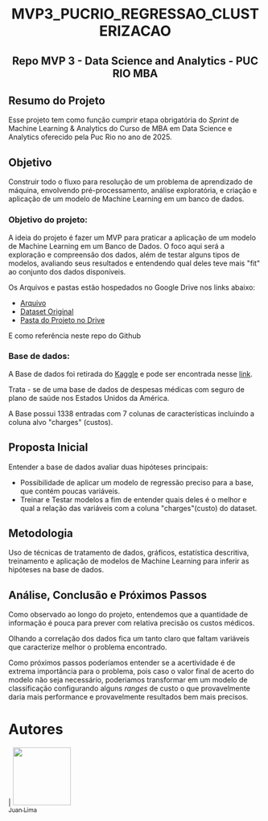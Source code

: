 <h1 align="center"> MVP3_PUCRIO_REGRESSAO_CLUSTERIZACAO </h1> 
<h2 align="center">Repo MVP 3 - Data Science and Analytics - PUC RIO MBA</h2> 


## Resumo do Projeto
Esse projeto tem como função cumprir etapa obrigatória do _Sprint_ de Machine Learning & Analytics do Curso de MBA em Data Science e Analytics oferecido pela Puc Rio no ano de 2025.

## Objetivo
Construir todo o fluxo para resolução de um problema de aprendizado de máquina, envolvendo pré-processamento, análise exploratória, e criação e aplicação de um modelo de Machine Learning em um banco de dados.

### Objetivo do projeto:
A ideia do projeto é fazer um MVP para praticar a aplicação de um modelo de Machine Learning em um Banco de Dados. O foco aqui será a exploração e compreensão dos dados, além de testar alguns tipos de modelos, avaliando seus resultados e entendendo qual deles teve mais "fit" ao conjunto dos dados disponíveis.

Os Arquivos e pastas estão hospedados no Google Drive nos links abaixo:
* [Arquivo](https://colab.research.google.com/drive/1c4lABjnrupla1RFAvOfg6f-5tRqFp-dt?usp=drive_link) 
* [Dataset Original](https://drive.google.com/file/d/14wEv9mRXmUyT0z_TNFRF_O95gcS0Li8c/view?usp=drive_link)
* [Pasta do Projeto no Drive](https://drive.google.com/drive/folders/1bQO6TRw0ohoOZPXk2MxwIzeh3zHjIxDA?usp=drive_link)

E como referência neste repo do Github

### Base de dados: 
A Base de dados foi retirada do [Kaggle](https://www.kaggle.com/) e pode ser encontrada nesse [link](https://www.kaggle.com/datasets/mosapabdelghany/medical-insurance-cost-dataset).

Trata - se de uma base de dados de despesas médicas com seguro de plano de saúde nos Estados Unidos da América.

A Base possui 1338 entradas com 7 colunas de características incluindo a coluna alvo "charges" (custos).

## Proposta Inicial
Entender a base de dados avaliar duas hipóteses principais:
* Possibilidade de aplicar um modelo de regressão preciso para a base, que contém poucas variáveis.
* Treinar e Testar modelos a fim de entender quais deles é o melhor e qual a relação das variáveis com a coluna "charges"(custo) do dataset. 

## Metodologia
Uso de técnicas de tratamento de dados, gráficos, estatística descritiva, treinamento e aplicação de modelos de Machine Learning para inferir as hipóteses na base de dados.

## Análise, Conclusão e Próximos Passos
Como observado ao longo do projeto, entendemos que a quantidade de informação é pouca para prever com relativa precisão os custos médicos. 

Olhando a correlação dos dados fica um tanto claro que faltam variáveis que caracterize melhor o problema encontrado.

Como próximos passos poderíamos entender se a acertividade é de extrema importância para o problema, pois caso o valor final de acerto do modelo não seja necessário, poderiamos transformar em um modelo de classificação configurando alguns *ranges* de custo o que provavelmente daria mais performance e provavelmente resultados bem mais precisos.


# Autores
| [<img src="https://avatars.githubusercontent.com/u/131409712?v=4"  width=115><br><sub>Juan Lima</sub>](https://github.com/GruveJL)
